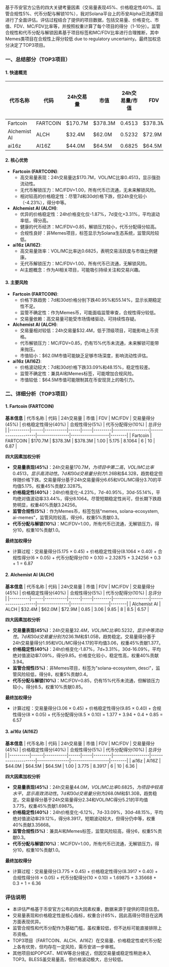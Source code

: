 基于币安官方公告的四大关键考量因素（交易量表现45%、价格稳定性40%、监管合规性5%、代币分配与解锁10%），我对Solana平台上的币安Alpha已流通项目进行了全面评估。评估过程结合了提供的项目数据，包括交易量、价格变化、市值、FDV、MC/FDV比率等，并按照权重计算了每个项目的得分（1-10分）。监管合规性和代币分配与解锁因素基于项目标签和MC/FDV比率进行合理推断，其中Memes类项目在合规性上得分较低 due to regulatory uncertainty。最终加权总分决定了TOP3项目。

### 一、总结部分（TOP3项目）

#### 1. 快速概览
| 代币名称 | 代码 | 24h交易量 | 市值 | 24h交易量/市值 | FDV | MC/FDV | 总评分(1-10分) |
|----------|------|-----------|------|----------------|-----|---------|----------------|
| Fartcoin | FARTCOIN | $170.7M | $378.3M | 0.4513 | $378.3M | 1.00 | 6.87 |
| Alchemist AI | ALCH | $32.4M | $62.0M | 0.5232 | $72.9M | 0.85 | 6.57 |
| ai16z | AI16Z | $44.0M | $64.5M | 0.6825 | $64.5M | 1.00 | 6.36 |

#### 2. 核心优势
- **Fartcoin (FARTCOIN)**:
  - 高交易量表现：24h交易量达$170.7M，VOL/MC比率0.4513，显示强劲流动性。
  - 无代币解锁压力：MC/FDV=1.00，所有代币已流通，无未来解锁风险。
  - 相对较高的价格稳定性：尽管7d和30d价格下跌，但24h变化较小（-4.23%），得分中等。
- **Alchemist AI (ALCH)**:
  - 优异的价格稳定性：24h价格变化仅-1.87%，7d变化+3.31%，平均波动率低，得分高。
  - 健康的代币经济：MC/FDV=0.85，解锁压力较小，代币分配得分较高。
  - 合规性良好：非Memes项目，标签显示为Solana生态系统，监管风险较低。
- **ai16z (AI16Z)**:
  - 高交易量效率：VOL/MC比率达0.6825，表明交易活跃度与市值比例健康。
  - 无代币解锁压力：MC/FDV=1.00，所有代币已流通，无解锁风险。
  - AI主题概念：作为AI相关项目，可能吸引持续关注和交易兴趣。

#### 3. 主要风险
- **Fartcoin (FARTCOIN)**:
  - 价格下跌趋势：7d和30d价格分别下跌40.95%和55.14%，显示长期稳定性不足。
  - 监管不确定性：作为Memes币，可能面临监管审查，合规性得分较低。
  - 交易量依赖：高交易量可能受市场情绪驱动，可持续性存疑。
- **Alchemist AI (ALCH)**:
  - 交易量相对较低：24h交易量$32.4M，低于顶级项目，可能影响上币资格。
  - 代币解锁压力：MC/FDV=0.85，仍有15%代币未流通，未来解锁可能带来抛压。
  - 市值较小：$62.0M市值可能缺乏足够市场深度，影响流动性评估。
- **ai16z (AI16Z)**:
  - 价格波动较大：7d和30d价格下跌33.09%和48.15%，稳定性较差。
  - 监管不确定性：兼具AI和Memes标签，可能增加合规风险。
  - 市值较低：$64.5M市值可能限制其在币安现货上的吸引力。

### 二、详细分析（TOP3项目）

#### 1. Fartcoin (FARTCOIN)
**基本信息**
| 代币名称 | 代码 | 24h交易量 | 市值 | FDV | MC/FDV | 交易量得分(45%) | 价格稳定性得分(40%) | 合规性得分(5%) | 代币分配得分(10%) | 总评分 |
|----------|------|-----------|------|-----|---------|------------------|---------------------|----------------|-------------------|--------|
| Fartcoin | FARTCOIN | $170.7M | $378.3M | $378.3M | 1.00 | 5.175 | 8.1064 | 6 | 10 | 6.87 |

**四大因素加权分析**
- **交易量表现(45%)**：24h交易量$170.7M，为项目中第二高，VOL/MC比率0.4513，显示高流动性。7d和30d交易量分别为$1.26B和$4.32B，趋势稳定但伴随价格下跌。交易量得分基于24h交易量得分6.65和VOL/MC得分3.70的平均值5.175，权重45%贡献2.32875。
- **价格稳定性(40%)**：24h价格变化-4.23%，7d-40.95%，30d-55.14%，平均绝对值波动率33.44%，得分8.1064。尽管短期稳定性尚可，但长期下跌趋势明显，权重40%贡献3.24256。
- **监管合规性(5%)**：作为Memes币，标签包括"memes, solana-ecosystem, ai-memes"，监管风险较高，得分6，权重5%贡献0.3。
- **代币分配与解锁(10%)**：MC/FDV=1.00，所有代币已流通，无解锁压力，得分10，权重10%贡献1.0。

**最终加权得分**
- 计算过程：交易量得分(5.175 × 0.45) + 价格稳定性得分(8.1064 × 0.40) + 合规性得分(6 × 0.05) + 代币分配得分(10 × 0.10) = 2.32875 + 3.24256 + 0.3 + 1 = 6.87

#### 2. Alchemist AI (ALCH)
**基本信息**
| 代币名称 | 代码 | 24h交易量 | 市值 | FDV | MC/FDV | 交易量得分(45%) | 价格稳定性得分(40%) | 合规性得分(5%) | 代币分配得分(10%) | 总评分 |
|----------|------|-----------|------|-----|---------|------------------|---------------------|----------------|-------------------|--------|
| Alchemist AI | ALCH | $32.4M | $62.0M | $72.9M | 0.85 | 3.06 | 9.85 | 8 | 8.5 | 6.57 |

**四大因素加权分析**
- **交易量表现(45%)**：24h交易量$32.4M，VOL/MC比率0.5232，显示中等流动性。7d和30d交易量分别为$236.1M和$1.05B，趋势稳定。交易量得分基于24h交易量得分1.95和VOL/MC得分4.17的平均值3.06，权重45%贡献1.377。
- **价格稳定性(40%)**：24h价格变化-1.87%，7d+3.31%，30d-16.09%，平均绝对值波动率7.09%，得分9.85。价格变化较小，稳定性高，权重40%贡献3.94。
- **监管合规性(5%)**：非Memes项目，标签为"solana-ecosystem, desci"，监管风险较低，得分8，权重5%贡献0.4。
- **代币分配与解锁(10%)**：MC/FDV=0.85，仍有15%代币未流通，但解锁压力较小，得分8.5，权重10%贡献0.85。

**最终加权得分**
- 计算过程：交易量得分(3.06 × 0.45) + 价格稳定性得分(9.85 × 0.40) + 合规性得分(8 × 0.05) + 代币分配得分(8.5 × 0.10) = 1.377 + 3.94 + 0.4 + 0.85 = 6.57

#### 3. ai16z (AI16Z)
**基本信息**
| 代币名称 | 代码 | 24h交易量 | 市值 | FDV | MC/FDV | 交易量得分(45%) | 价格稳定性得分(40%) | 合规性得分(5%) | 代币分配得分(10%) | 总评分 |
|----------|------|-----------|------|-----|---------|------------------|---------------------|----------------|-------------------|--------|
| ai16z | AI16Z | $44.0M | $64.5M | $64.5M | 1.00 | 3.775 | 8.3917 | 6 | 10 | 6.36 |

**四大因素加权分析**
- **交易量表现(45%)**：24h交易量$44.0M，VOL/MC比率0.6825，为项目中较高水平，显示高效流动性。7d和30d交易量分别为$268.0M和$1.30B，趋势稳定。交易量得分基于24h交易量得分2.34和VOL/MC得分5.21的平均值3.775，权重45%贡献1.69875。
- **价格稳定性(40%)**：24h价格变化-6.12%，7d-33.09%，30d-48.15%，平均绝对值波动率29.12%，得分8.3917。短期波动较大，但得分仍中等，权重40%贡献3.35668。
- **监管合规性(5%)**：兼具AI和Memes标签，监管风险较高，得分6，权重5%贡献0.3。
- **代币分配与解锁(10%)**：MC/FDV=1.00，所有代币已流通，无解锁压力，得分10，权重10%贡献1.0。

**最终加权得分**
- 计算过程：交易量得分(3.775 × 0.45) + 价格稳定性得分(8.3917 × 0.40) + 合规性得分(6 × 0.05) + 代币分配得分(10 × 0.10) = 1.69875 + 3.35668 + 0.3 + 1 = 6.36

### 评估说明
- 本评估严格基于币安官方公布的四大因素权重，数据来源于提供的项目信息。
- 交易量表现和价格稳定性是核心指标，权重合计85%，因此高得分项目在这两方面表现优异。
- 监管合规性和代币分配作为基础门槛，虽权重较低，但不达标可能直接排除上币资格。
- TOP3项目（FARTCOIN、ALCH、AI16Z）在交易量、价格稳定性或代币分配上各有优势，但均存在一定风险，需币安进一步审核。
- 其他项目如POPCAT、MEW等总分接近，但因交易量或稳定性稍逊未入TOP3。BLESS虽交易量高，但价格波动极大，总分较低。